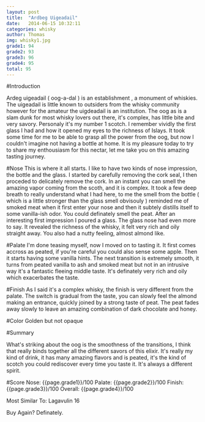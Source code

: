 ```yaml
---
layout: post
title:  "Ardbeg Uigeadail"
date:   2014-06-15 10:32:11
categories: whisky
author: Thomas
img: whisky1.jpg
grade1: 94
grade2: 93
grade3: 96
grade4: 95
total: 95
---
```




#Introduction

Ardeg uigeadail ( oog-a-dal ) is an establishment , a monument of whiskies. The uigeadail is little known to outsiders from the whisky community however for the amateur the uigdeadail is an institution. The oog as is a slam dunk for most whisky lovers out there, it's complex, has little bite and very savory. Personaly it's my number 1 scotch. I remember vividly the first glass I had and how it opened my eyes to the richness of Islays. It took some time for me to be able to grasp all the power from the oog, but now I couldn't imagine not having a bottle at home. It is my pleasure today to try to share my enthousiasm for this nectar, let me take you on this amazing tasting journey.

#Nose
This is where it all starts. I like to have two kinds of nose impression, the bottle and the glass.
I started by carefully removing the cork seal, I then proceded to delicately remove the cork. In an instant you can smell the amazing vapor coming from the scoth, and it is complex. It took a few deep breath to really understand what I had here, to me the smell from the bottle ( which is a little stronger than the glass smell obvisouly ) reminded me of smoked meat when it first enter your nose and then it subtely distills itself to some vanilla-ish odor.
You could definately smell the peat.
After an interesting first impression I poured a glass.
The glass nose had even more to say. It revealed the richness of the whisky, it felt very rich and oily straight away.
You also had a nutty feeling, almost almond like.

#Palate 
I'm done teasing myself, now I moved on to tasting it. 
It first comes accross as peated, if you're careful you could also sense some apple. Then it starts having some vanilla hints. The next transition is extremely smooth, it turns from peated vanilla to ash and smoked meat but not in an intrusive way it's a fantastic fleeing middle taste. It's definately very rich and oily which exacerbates the taste.

#Finish
As I said it's a complex whisky, the finish is very different from the palate.
The switch is gradual from the taste, you can slowly feel the almond making an entrance, quickly joined by a strong taste of peat. The peat fades away slowly to leave an amazing combination of dark chocolate and honey.


#Color
Golden but not opaque


#Summary 

What's striking about the oog is the smoothness of the transitions, I think that really binds together all the different savors of this elixir.
It's really my kind of drink, it has many amazing flavors and is peated, it's the kind of scotch you could rediscover every time you taste it. It's always a different spirit.

#Score
Nose: {{page.grade1}}/100
Palate: {{page.grade2}}/100
Finish: {{page.grade3}}/100
Overall: {{page.grade4}}/100

Most Similar To: Lagavulin 16

Buy Again? Definately.